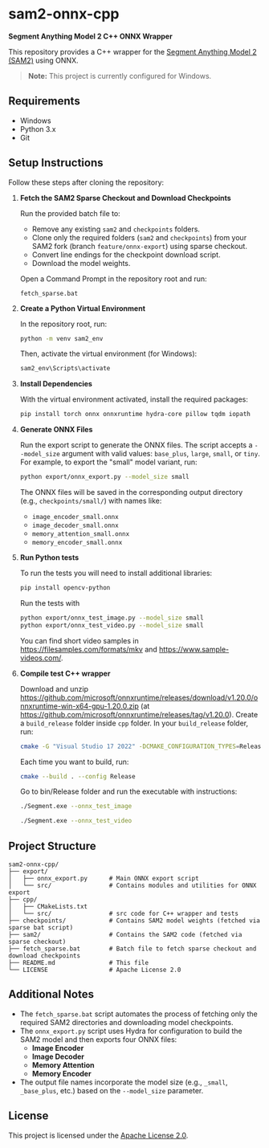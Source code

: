 # sam2-onnx-cpp

**Segment Anything Model 2 C++ ONNX Wrapper**

This repository provides a C++ wrapper for the [Segment Anything Model 2 (SAM2)](https://github.com/facebookresearch/sam2) using ONNX.  
> **Note:** This project is currently configured for Windows.

## Requirements

- Windows
- Python 3.x
- Git

## Setup Instructions

Follow these steps after cloning the repository:

1. **Fetch the SAM2 Sparse Checkout and Download Checkpoints**

   Run the provided batch file to:
   - Remove any existing `sam2` and `checkpoints` folders.
   - Clone only the required folders (`sam2` and `checkpoints`) from your SAM2 fork (branch `feature/onnx-export`) using sparse checkout.
   - Convert line endings for the checkpoint download script.
   - Download the model weights.

   Open a Command Prompt in the repository root and run:
   ```batch
   fetch_sparse.bat
   ```

2. **Create a Python Virtual Environment**

   In the repository root, run:
   ```bash
   python -m venv sam2_env
   ```
   Then, activate the virtual environment (for Windows):
   ```bash
   sam2_env\Scripts\activate
   ```

3. **Install Dependencies**

   With the virtual environment activated, install the required packages:
   ```bash
   pip install torch onnx onnxruntime hydra-core pillow tqdm iopath
   ```

4. **Generate ONNX Files**

   Run the export script to generate the ONNX files. The script accepts a `--model_size` argument with valid values: `base_plus`, `large`, `small`, or `tiny`. For example, to export the "small" model variant, run:
   ```bash
   python export/onnx_export.py --model_size small
   ```
   The ONNX files will be saved in the corresponding output directory (e.g., `checkpoints/small/`) with names like:
   - `image_encoder_small.onnx`
   - `image_decoder_small.onnx`
   - `memory_attention_small.onnx`
   - `memory_encoder_small.onnx`

4. **Run Python tests**

   To run the tests you will need to install additional libraries:
   ```bash
   pip install opencv-python
   ```
   Run the tests with 
   ```bash
   python export/onnx_test_image.py --model_size small
   python export/onnx_test_video.py --model_size small
   ```
   You can find short video samples in https://filesamples.com/formats/mkv and https://www.sample-videos.com/.

5. **Compile test C++ wrapper**

   Download and unzip https://github.com/microsoft/onnxruntime/releases/download/v1.20.0/onnxruntime-win-x64-gpu-1.20.0.zip
   (at https://github.com/microsoft/onnxruntime/releases/tag/v1.20.0).
   Create a `build_release` folder inside `cpp` folder.
   In your `build_release` folder, run:
   ```bash
   cmake -G "Visual Studio 17 2022" -DCMAKE_CONFIGURATION_TYPES=Release -DOpenCV_DIR="C:/Program Files/OpenCV/Release" -DONNXRUNTIME_DIR="C:/Program Files/onnxruntime-win-x64-gpu-1.20.0" ..
   ```
   Each time you want to build, run:
   ```bash
   cmake --build . --config Release
   ```
   Go to bin/Release folder and run the executable with instructions:
   ```bash
   ./Segment.exe --onnx_test_image
   ```
   ```bash
   ./Segment.exe --onnx_test_video
   ```

## Project Structure

```
sam2-onnx-cpp/
├── export/
│   ├── onnx_export.py      # Main ONNX export script
│   └── src/                # Contains modules and utilities for ONNX export
├── cpp/
│   ├── CMakeLists.txt
│   └── src/                # src code for C++ wrapper and tests
├── checkpoints/            # Contains SAM2 model weights (fetched via sparse bat script)
├── sam2/                   # Contains the SAM2 code (fetched via sparse checkout)
├── fetch_sparse.bat        # Batch file to fetch sparse checkout and download checkpoints
├── README.md               # This file
└── LICENSE                 # Apache License 2.0
```

## Additional Notes

- The `fetch_sparse.bat` script automates the process of fetching only the required SAM2 directories and downloading model checkpoints.
- The `onnx_export.py` script uses Hydra for configuration to build the SAM2 model and then exports four ONNX files:
  - **Image Encoder**
  - **Image Decoder**
  - **Memory Attention**
  - **Memory Encoder**
- The output file names incorporate the model size (e.g., `_small`, `_base_plus`, etc.) based on the `--model_size` parameter.

## License

This project is licensed under the [Apache License 2.0](LICENSE). 